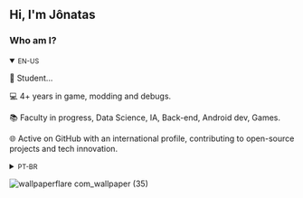 ##                          Hi, I'm Jônatas

<!-- BIO:START -->

### Who am I?

<details open>
<summary><small>EN-US</small></summary>

🧭 Student...

💻 4+ years in game, modding and debugs.

📚 Faculty in progress, Data Science, IA, Back-end, Android dev, Games.

🌐 Active on GitHub with an international profile, contributing to open-source projects and tech innovation.

</details>

<details>
<summary><small>PT-BR</small></summary>

📚 Estudante e desenvolvedor, comecei a ~~programar~~ copiar e colar código aos ~11 anos,
criando os [meus próprios] mods de minecraft mcpe 1.13/1.14 quem pegou essa época viveu anos de ouro.

🤗📚 Iniciei meus estudos a sério na programação em 2023, aos 19, tive o meu primeiro emprego como dev games.  

📙 Estou escrevendo 📚 e em breve serão publicados!

🏫 Estou fazendo todos os cursos gratuitos da área de TI disponíveis gratuitamente, afins de testar meus conhecimentos, nas seguintes plataformas; Google Academy, Coursera, Devdojo Academy, Data Science Academy, Fundação Bradesco, Khan Academy, e o que você imaginar haha... 

🔮 Atualmente estou em busca de ampliar os meus [projetos] e adquirir novas experiências no mundo da programação.
Meu sonho é conseguir commitar em alguns projetos de código aberto que estão sempre no meu dia a dia, já
consegui [um pouquinho], mas por enquanto só no projeto da documentação haha.

</details>

<!-- BIO:END -->


<!-- SKILLSET:START -->

![wallpaperflare com_wallpaper (35)](https://github.com/J0natas/J0natas/assets/89864229/dbf0b46b-6713-47d9-8719-df3c9519ce1f)
